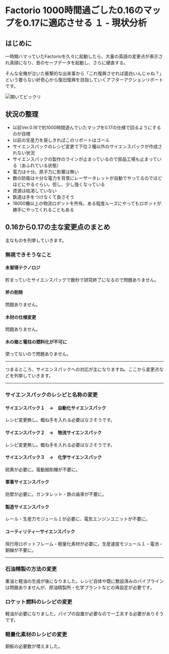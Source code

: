 # Factorio 1000時間過ごした0.16のマップを0.17に適応させる １ - 現状分析

## はじめに

一時期ハマっていたFactorioを久々に起動したら、大量の英語の変更点が表示され真顔になり、昔のセーブデータを起動し、さらに硬直する。

そんな全俺が泣いた衝撃的な出来事から「これ復興させれば面白いんじゃね？」という要らない好奇心から復旧復興を目指していくアフターアクションリポートです。

![開いてビックリ](https://www.dropbox.com/s/eeqhbr0pztst9op/20200409164840_1.jpg?raw=1)

## 状況の整理

- 以前Ver.0.16で約1000時間遊んでいたマップを0.17の仕様で回るようにするのが目標
- 以前の生産力を戻しきればこのリポートはゴール
- サイエンスパックのレシピ変更で下位２種以外のサイエンスパックが作成されない状況
- サイエンスパックの製作のラインが止まっているので部品工場も止まっている（あふれている状態）
- 電力は十分。原子力に影響は無い
- 敵の防衛は十分な電力を背景にレーザータレットが自動でやってるのでほどほどにやるぐらい。但し、少し強くなっている
- 資源は枯渇していない
- 鉄道は手をつけなくて良さそう
- 18000機以上の物流ロボットを所有。ある程度ルーズにやってもロボットが勝手にやってくれることもある

## 0.16から0.17の主な変更点のまとめ

主なものを列挙していきます。

### 無視できそうなこと

#### 未習得テクノロジ

貯まっていたサイエンスパックで数秒で研究終了になるので問題ありません。

#### 斧の削除

問題ありません。

#### 木材の仕様変更

問題ありません。

#### 木の箱と電柱の燃料化が不可に

使ってないので問題ありません。

----

つまるところ、サイエンスパックへの対応が主になりますね。ここから変更点などを列挙していきます。

----


### サイエンスパックのレシピと名称の変更

#### サイエンスパック１　→　自動化サイエンスパック

レシピ変更無し。概ね手を入れる必要はなさそうです。

#### サイエンスパック２　→　物流サイエンスパック

レシピ変更無し。概ね手を入れる必要はなさそうです。

#### サイエンスパック３　→　化学サイエンスパック

硫黄が必要に。電動掘削機が不要に。

#### 軍事サイエンスパック

防壁が必要に。ガンタレット・鉄の歯車が不要に。

#### 製造サイエンスパック

レール・生産力モジュール１が必要に、電気エンジンユニットが不要に。

#### ユーティリティーサイエンスパック

飛行用ロボットフレーム・軽量化素材が必要に。生産速度モジュール１・電池・銅線が不要に。

----

### 石油精製の方法の変更

重油と軽油の生成が後になりました。レシピ自体や既に敷設済みのパイプラインは問題ありませんが、原油精製所・化学プラントなどの再設定が必要です。


### ロケット燃料のレシピの変更

軽油が必要になりました。パイプの設置が必要なので一工夫する必要がありそうです。


### 軽量化素材のレシピの変更

銅板の必要数が増えました。

